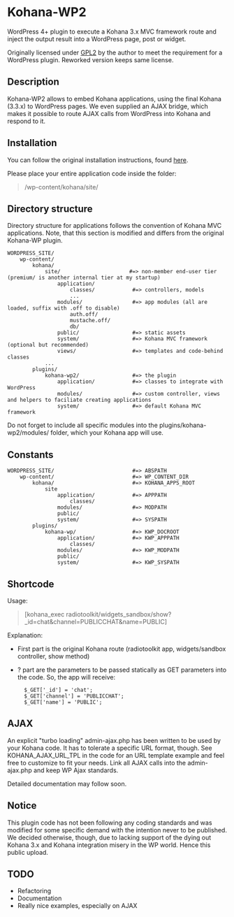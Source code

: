 # Kohana-WP2

WordPress 4+ plugin to execute a Kohana 3.x MVC framework route and inject
the output result into a WordPress page, post or widget.

Originally licensed under [GPL2](http://www.gnu.org/licenses/old-licenses/gpl-2.0.html) by the author to meet the
requirement for a WordPress plugin.
Reworked version keeps same license.

## Description

Kohana-WP2 allows to embed Kohana applications, using the final Kohana (3.3.x) to WordPress pages. We even supplied an AJAX bridge, which makes it possible to route AJAX calls from WordPress into Kohana and respond to it.

## Installation

You can follow the original installation instructions, found [here](https://github.com/mgutz/kohana-wp/blob/master/README.md).

Please place your entire application code inside the folder:
> /wp-content/kohana/site/

## Directory structure

Directory structure for applications follows the convention of Kohana MVC applications. Note, that this section is modified and differs from the original Kohana-WP plugin.

    WORDPRESS_SITE/
        wp-content/
            kohana/
                site/                      #=> non-member end-user tier (premium/ is another internal tier at my startup)
                    application/
                        classes/            #=> controllers, models
                        ...
                    modules/                #=> app modules (all are loaded, suffix with .off to disable)
                        auth.off/
                        mustache.off/
                        db/
                    public/                 #=> static assets
                    system/                 #=> Kohana MVC framework (optional but recommended)
                    views/                  #=> templates and code-behind classes
                ...
            plugins/
                kohana-wp2/                 #=> the plugin
                    application/            #=> classes to integrate with WordPress
                    modules/                #=> custom controller, views and helpers to faciliate creating applications
                    system/                 #=> default Kohana MVC framework

Do not forget to include all specific modules into the plugins/kohana-wp2/modules/ folder, which your Kohana app will use.

## Constants

    WORDPRESS_SITE/                         #=> ABSPATH
        wp-content/                         #=> WP_CONTENT_DIR
            kohana/                         #=> KOHANA_APPS_ROOT
                site
                    application/            #=> APPPATH
                        classes/
                    modules/                #=> MODPATH
                    public/
                    system/                 #=> SYSPATH
            plugins/
                kohana-wp/                  #=> KWP_DOCROOT
                    application/            #=> KWP_APPPATH
                        classes/
                    modules/                #=> KWP_MODPATH
                    public/
                    system/                 #=> KWP_SYSPATH
                
## Shortcode
Usage:
> [kohana_exec radiotoolkit/widgets_sandbox/show?_id=chat&channel=PUBLICCHAT&name=PUBLIC]

Explanation:
* First part is the original Kohana route (radiotoolkit app, widgets/sandbox controller, show method)
* ? part are the parameters to be passed statically as GET parameters into the code. So, the app will receive:

        $_GET['_id'] = 'chat';
        $_GET['channel'] = 'PUBLICCHAT';
        $_GET['name'] = 'PUBLIC';

## AJAX

An explicit "turbo loading" admin-ajax.php has been written to be used by your Kohana code. It has to tolerate a specific URL format, though. See KOHANA_AJAX_URL_TPL in the code for an URL template example and feel free to customize to fit your needs.
Link all AJAX calls into the admin-ajax.php and keep WP Ajax standards.

Detailed documentation may follow soon.
## Notice

This plugin code has not been following any coding standards and was modified for some specific demand with the intention never to be published. We decided otherwise, though, due to lacking support of the dying out Kohana 3.x and Kohana integration misery in the WP world. Hence this public upload.

## TODO
* Refactoring
* Documentation
* Really nice examples, especially on AJAX